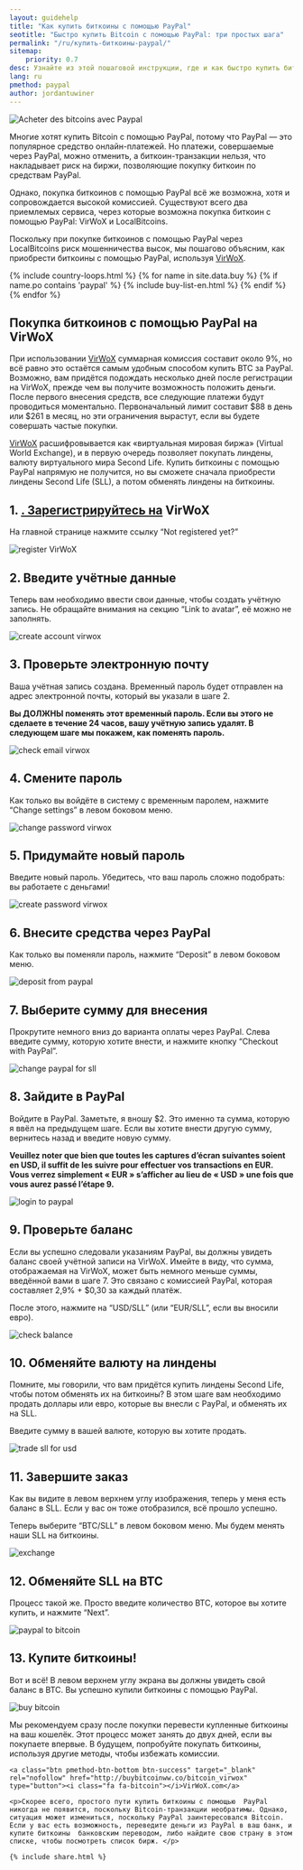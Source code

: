 ```yaml
---
layout: guidehelp
title: "Как купить биткоины с помощью PayPal"
seotitle: "Быстро купить Bitcoin с помощью PayPal: три простых шага"
permalink: "/ru/купить-биткоины-paypal/"
sitemap:
    priority: 0.7
desc: Узнайте из этой пошаговой инструкции, где и как быстро купить биткоины с помощью PayPal. Мы покажем вам самый простой способ покупки биткион с помощью PayPal.  
lang: ru
pmethod: paypal
author: jordantuwiner
---
```

<div class="col-sm-12">
<img class="img-responsive halfimg-right" alt="Acheter des bitcoins avec Paypal" src="/img/icons/sepa.png">

<p>Многие хотят купить Bitcoin с помощью PayPal, потому что PayPal — это популярное средство онлайн-платежей. Но платежи, совершаемые через PayPal, можно отменить, а биткоин-транзакции нельзя, что накладывает риск на биржи, позволяющие  покупку биткоин по средствам PayPal.</p>

<p>Однако, покупка биткоинов с помощью PayPal всё же возможна, хотя и сопровождается высокой комиссией. Существуют всего два приемлемых сервиса, через которые возможна покупка биткоин с помощью PayPal: VirWoX и LocalBitcoins.</p>

<p>Поскольку при покупке биткоинов с помощью PayPal через LocalBitcoins риск мошенничества высок, мы пошагово объясним, как приобрести биткоины с помощью PayPal, используя <a href="http://buybitcoinww.co/bitcoin_virwox" rel="nofollow" target="_blank">VirWoX</a>.</p>
</div>

<div class="col-sm-12">
	{% include country-loops.html %}
	{% for name in site.data.buy %}
	{% if name.po contains 'paypal' %}
	{% include buy-list-en.html %}
	{% endif %}
	{% endfor %}
</div>

<div class="col-sm-12 small-large-break">
</div>


<div class="col-xs-12">
<h2 class="pp-header">Покупка биткоинов с помощью PayPal на VirWoX</h2>

<p>При использовании <a href="http://buybitcoinww.co/bitcoin_virwox" rel="nofollow" target="_blank">VirWoX</a> суммарная комиссия составит около 9%, но всё равно это остаётся самым удобным способом купить BTC за PayPal. Возможно, вам придётся подождать несколько дней после регистрации на VirWoX, прежде чем вы получите возможность положить деньги. После первого внесения средств, все следующие платежи будут проводиться моментально. Первоначальный лимит составит $88 в день или $261 в месяц, но эти ограничения вырастут, если вы будете совершать частые покупки.</p> 

<p><a href="http://buybitcoinww.co/bitcoin_virwox" rel="nofollow" target="_blank">VirWoX</a> расшифровывается как «виртуальная мировая биржа» (Virtual World Exchange), и в первую очередь позволяет покупать линдены, валюту виртуального мира Second Life. Купить биткоины с помощью PayPal напрямую не получится, но вы сможете сначала приобрести линдены Second Life (SLL), а потом обменять линдены на биткоины.</p> 

<h2>1. <a href="http://buybitcoinww.co/bitcoin_virwox" rel="nofollow" target="_blank">. Зарегистрируйтесь на</a> VirWoX</h2> 

<p>На главной странице нажмите ссылку “Not registered yet?”</p> 

<p><img src="/img/paypaltobtc/1.png" alt="register VirWoX" class="img-responsive kb-helper" /></p> 

<h2 id="enter-the-details-for-your-account">2. Введите учётные данные</h2> 

<p>Теперь вам необходимо ввести свои данные, чтобы создать учётную запись. Не обращайте внимания на секцию “Link to avatar”, её можно не заполнять.</p> 

<p><img src="/img/paypaltobtc/2.png" alt="create account virwox" class="img-responsive kb-helper" /></p> 

<h2 id="check-your-email">3. Проверьте электронную почту</h2> 

<p>Ваша учётная запись создана. Временный пароль будет отправлен на адрес электронной почты, который вы указали в шаге 2.</p> 

<p><strong>Вы ДОЛЖНЫ поменять этот временный пароль. Если вы этого не сделаете в течение 24 часов, вашу учётную запись удалят. В следующем шаге мы покажем, как поменять пароль.</strong></p> 

<p><img src="/img/paypaltobtc/3.png" alt="check email virwox" class="img-responsive kb-helper" /></p> 

<h2 id="change-your-password">4. Смените пароль</h2> 

<p>Как только вы войдёте в систему с временным паролем, нажмите “Change settings” в левом боковом меню.</p> 

<p><img src="/img/paypaltobtc/4.png" alt="change password virwox" class="img-responsive kb-helper" /></p> 

<h2 id="create-a-new-password">5. Придумайте новый пароль</h2> 

<p>Введите новый пароль. Убедитесь, что ваш пароль сложно подобрать: вы работаете с деньгами! </p> 

<p><img src="/img/paypaltobtc/5.png" alt="create password virwox" class="img-responsive kb-helper" /></p> 

<h2 id="deposit-from-paypal">6. Внесите средства через PayPal</h2> 

<p>Как только вы поменяли пароль, нажмите “Deposit” в левом боковом меню.</p> 

<p><img src="/img/paypaltobtc/6.png" alt="deposit from paypal" class="img-responsive kb-helper" /></p> 

<h2 id="deposit-and-select-amount">7. Выберите сумму для внесения</h2> 

<p>Прокрутите немного вниз до варианта оплаты через PayPal. Слева введите сумму, которую хотите внести, и нажмите кнопку “Checkout with PayPal”.</p> 

<p><img src="/img/paypaltobtc/7.png" alt="change paypal for sll" class="img-responsive kb-helper" /></p> 

<h2 id="login-to-paypal">8. Зайдите в PayPal</h2> 

<p>Войдите в PayPal. Заметьте, я вношу $2. Это именно та сумма, которую я ввёл на предыдущем шаге. Если вы хотите внести другую сумму, вернитесь назад и введите новую сумму.</p> 

<p><strong>Veuillez noter que bien que toutes les captures d’écran suivantes soient en USD, il suffit de les suivre pour effectuer vos transactions en EUR. Vous verrez simplement «  EUR » s’afficher au lieu de «  USD »  une fois que vous aurez passé l’étape 9.</strong></p>

<p><img src="/img/paypaltobtc/8.png" alt="login to paypal" class="img-responsive kb-helper" /></p> 

<h2 id="verify-acccount-balance">9. Проверьте баланс</h2> 

<p>Если вы успешно следовали указаниям PayPal, вы должны увидеть баланс своей учётной записи на VirWoX. Имейте в виду, что сумма, отображаемая на VirWoX, может быть немного меньше суммы, введённой вами в шаге 7. Это связано с комиссией PayPal, которая составляет 2,9% + $0,30 за каждый платёж.</p> 

<p>После этого, нажмите на “USD/SLL” (или “EUR/SLL”, если вы вносили евро).</p> 

<p><img src="/img/paypaltobtc/9.png" alt="check balance" class="img-responsive kb-helper" /></p> 

<h2 id="trade-usd-for-second-life-lindens">10. Обменяйте валюту на линдены</h2> 

<p>Помните, мы говорили, что вам придётся купить линдены Second Life, чтобы потом обменять их на биткоины? В этом шаге вам необходимо продать доллары или евро, которые вы внесли с PayPal, и обменять их на SLL.</p> 

<p>Введите сумму в вашей валюте, которую вы хотите продать. </p> 

<p><img src="/img/paypaltobtc/10.png" alt="trade sll for usd" class="img-responsive kb-helper" /></p> 

<h2 id="complete-order">11. Завершите заказ</h2> 

<p>Как вы видите в левом верхнем углу изображения, теперь у меня есть баланс в SLL. Если у вас он тоже отобразился, всё прошло успешно.</p> 

<p>Теперь выберите “BTC/SLL” в левом боковом меню. Мы будем менять наши SLL на биткоины.</p> 

<p><img src="/img/paypaltobtc/11.png" alt="exchange" class="img-responsive kb-helper" /></p> 

<h2 id="trade-sll-for-btc">12. Обменяйте SLL на BTC</h2> 

<p>Процесс такой же. Просто введите количество BTC, которое вы хотите купить, и нажмите “Next”. </p> 

<p><img src="/img/paypaltobtc/12.png" alt="paypal to bitcoin" class="img-responsive kb-helper" /></p> 

<h2 id="buy-bitcoin">13. Купите биткоины!</h2> 

<p>Вот и всё! В левом верхнем углу экрана вы должны увидеть свой баланс в BTC. Вы успешно купили биткоины с помощью PayPal.</p> 

<p><img src="/img/paypaltobtc/13.png" alt="buy bitcoin" class="img-responsive kb-helper" /></p> 

<p>Мы рекомендуем сразу после покупки перевести купленные биткоины на ваш кошелёк. Этот процесс может занять до двух дней, если вы покупаете впервые. В будущем, попробуйте покупать биткоины, используя другие методы, чтобы избежать комиссии.</p> 
	
	<a class="btn pmethod-btn-bottom btn-success" target="_blank" rel="nofollow" href="http://buybitcoinww.co/bitcoin_virwox" type="button"><i class="fa fa-bitcoin"></i>VirWoX.com</a>
	
	<p>Скорее всего, простого пути купить биткоины с помощью  PayPal никогда не появится, поскольку Bitcoin-транзакции необратимы. Однако, ситуация может измениться, поскольку PayPal заинтересовался Bitcoin. Если у вас есть возможность, переведите деньги из PayPal в ваш банк, и купите биткоины  банковским переводом, либо найдите свою страну в этом списке, чтобы посмотреть список бирж. </p>
	
	{% include share.html %}
</div>